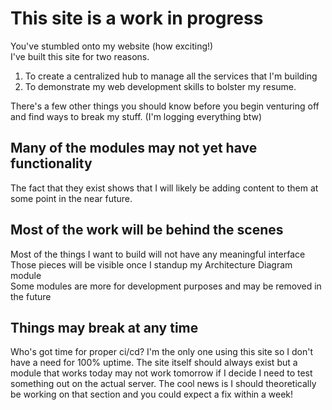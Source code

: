 # This site is a work in progress
You've stumbled onto my website (how exciting!)  
I've built this site for two reasons.
1. To create a centralized hub to manage all the services that I'm building
2. To demonstrate my web development skills to bolster my resume.  

There's a few other things you should know before you begin venturing off and find ways to break my stuff. (I'm logging everything btw)  

## Many of the modules may not yet have functionality
The fact that they exist shows that I will likely be adding content to them at some point in the near future.  

## Most of the work will be behind the scenes
Most of the things I want to build will not have any meaningful interface  
Those pieces will be visible once I standup my Architecture Diagram module  
Some modules are more for development purposes and may be removed in the future

## Things may break at any time
Who's got time for proper ci/cd? I'm the only one using this site so I don't have a need for 100% uptime.  The site itself should always exist but a module that works today may not work tomorrow if I decide I need to test something out on the actual server.  The cool news is I should theoretically be working on that section and you could expect a fix within a week!